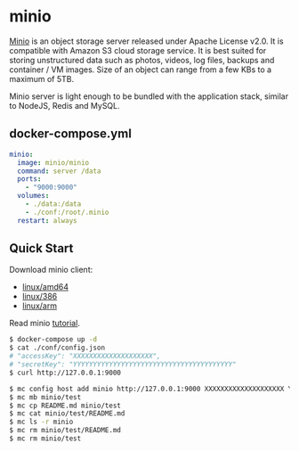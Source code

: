 minio
=====

[Minio][1] is an object storage server released under Apache License v2.0. It is
compatible with Amazon S3 cloud storage service. It is best suited for storing
unstructured data such as photos, videos, log files, backups and container / VM
images. Size of an object can range from a few KBs to a maximum of 5TB.

Minio server is light enough to be bundled with the application stack, similar
to NodeJS, Redis and MySQL.

## docker-compose.yml

```yaml
minio:
  image: minio/minio
  command: server /data
  ports:
    - "9000:9000"
  volumes:
    - ./data:/data
    - ./conf:/root/.minio
  restart: always
```

## Quick Start

Download minio client:

- [linux/amd64][2]
- [linux/386][3]
- [linux/arm][4]

Read minio [tutorial][5].

```bash
$ docker-compose up -d
$ cat ./conf/config.json
# "accessKey": "XXXXXXXXXXXXXXXXXXXX",
# "secretKey": "YYYYYYYYYYYYYYYYYYYYYYYYYYYYYYYYYYYYYYYY"
$ curl http://127.0.0.1:9000

$ mc config host add minio http://127.0.0.1:9000 XXXXXXXXXXXXXXXXXXXX YYYYYYYYYYYYYYYYYYYYYYYYYYYYYYYYYYYYYYYY
$ mc mb minio/test
$ mc cp README.md minio/test
$ mc cat minio/test/README.md
$ mc ls -r minio
$ mc rm minio/test/README.md
$ mc rm minio/test
```

[1]: https://minio.io/
[2]: https://dl.minio.io/client/mc/release/linux-amd64/mc
[3]: https://dl.minio.io/client/mc/release/linux-386/mc
[4]: https://dl.minio.io/client/mc/release/linux-arm/mc
[5]: https://docs.minio.io/docs/minio-client-quickstart-guide
